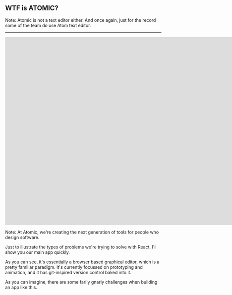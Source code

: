 ## WTF is ATOMIC?

Note:
Atomic is not a text editor either. And once again, just for the record some of the team do use Atom text editor.


---

<iframe src="https://player.vimeo.com/video/120035868?autoplay=1?autoplay=1" width="1920" height="607" frameborder="0" webkitallowfullscreen mozallowfullscreen allowfullscreen></iframe>


Note:
At Atomic, we're creating the next generation of tools for people who design software. 

Just to illustrate the types of problems we're trying to solve with React, I'll show you our main app quickly.

As you can see, it's essentially a browser based graphical editor, which is a pretty familiar paradigm. It's currently focussed on prototyping and animation, and it has git-inspired version control baked into it.

As you can imagine, there are some farily gnarly challenges when building an app like this.

